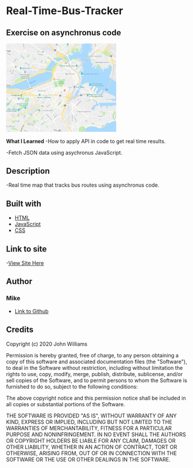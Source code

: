 # Real-Time-Bus-Tracker
## Exercise on asynchronus code
<img src= "Boston.png" width='300'/>

**What I Learned**
-How to apply API in code to get real time results.

-Fetch JSON data using asychronus JavaScript.


## Description
-Real time map that tracks bus routes using asynchronus code.




## Built with
- [HTML](https://developer.mozilla.org/en-US/docs/Web/HTML)
- [JavaScript](https://developer.mozilla.org/en-US/docs/Web/Javascript)
- [CSS](https://developer.mozilla.org/en-US/docs/Web/CSS)





## Link to site
-[View Site Here](https://mikechackett.github.io/Real-Time-Bus-Tracker/)






## Author
### Mike 
- [Link to Github](https://github.com/MikeCHackett)


## Credits 
Copyright (c) 2020 John Williams

Permission is hereby granted, free of charge, to any person obtaining a copy
of this software and associated documentation files (the "Software"), to deal
in the Software without restriction, including without limitation the rights
to use, copy, modify, merge, publish, distribute, sublicense, and/or sell
copies of the Software, and to permit persons to whom the Software is
furnished to do so, subject to the following conditions:

The above copyright notice and this permission notice shall be included in all
copies or substantial portions of the Software.

THE SOFTWARE IS PROVIDED "AS IS", WITHOUT WARRANTY OF ANY KIND, EXPRESS OR
IMPLIED, INCLUDING BUT NOT LIMITED TO THE WARRANTIES OF MERCHANTABILITY,
FITNESS FOR A PARTICULAR PURPOSE AND NONINFRINGEMENT. IN NO EVENT SHALL THE
AUTHORS OR COPYRIGHT HOLDERS BE LIABLE FOR ANY CLAIM, DAMAGES OR OTHER
LIABILITY, WHETHER IN AN ACTION OF CONTRACT, TORT OR OTHERWISE, ARISING FROM,
OUT OF OR IN CONNECTION WITH THE SOFTWARE OR THE USE OR OTHER DEALINGS IN THE
SOFTWARE.
